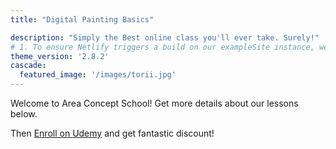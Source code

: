 ```yaml
---
title: "Digital Painting Basics"

description: "Simply the Best online class you'll ever take. Surely!"
# 1. To ensure Netlify triggers a build on our exampleSite instance, we need to change a file in the exampleSite directory.
theme_version: '2.8.2'
cascade:
  featured_image: '/images/torii.jpg'
---
```

Welcome to Area Concept School! 
Get more details about our lessons below.

Then [Enroll on Udemy](https://www.udemy.com/course/digital-painting-basics-in-adobe-photoshop/?couponCode=SUPERPRICE2000)
and get fantastic discount!
